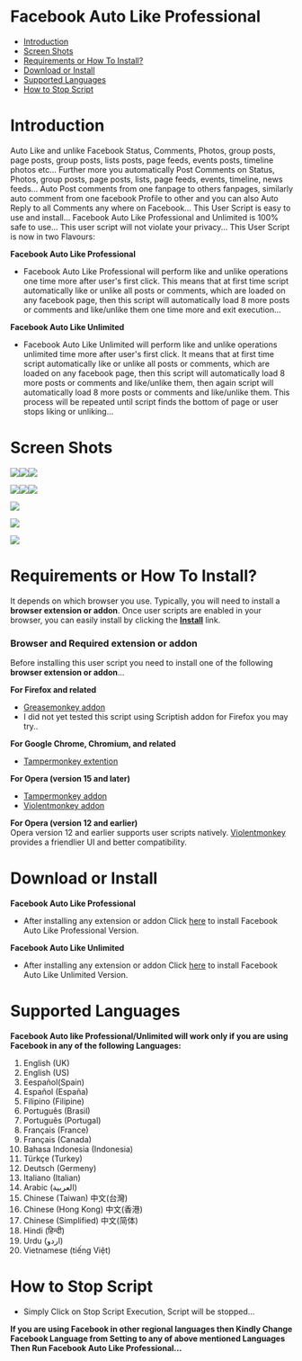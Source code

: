Facebook Auto Like Professional
==============================
- [Introduction](#introduction)
- [Screen Shots](#screen-shots)
- [Requirements or How To Install?](#requirements-or-how-to-install)
- [Download or Install](#download-or-install)
- [Supported Languages](#supported-languages)
- [How to Stop Script](#how-to-stop-script)

Introduction
============
Auto Like and unlike Facebook Status, Comments, Photos, group posts, page posts, group posts, lists posts, page feeds, events posts, timeline photos etc... Further more you automatically Post Comments on Status, Photos, group posts, page posts, lists, page feeds, events, timeline, news feeds... Auto Post comments from one fanpage to others fanpages, similarly auto comment from one facebook Profile to other and you can also Auto Reply to all Comments any where on Facebook...
This User Script is easy to use and install... Facebook Auto Like Professional and Unlimited is 100% safe to use... This user script will not violate your privacy... This User Script is now in two Flavours:

<b>Facebook Auto Like Professional</b>

- Facebook Auto Like Professional will perform like and unlike operations one time more after user's first click.
   This means that at first time script automatically like or unlike all posts or comments, which are loaded on 
   any facebook page, then this script will automatically load 8 more posts or comments and like/unlike them one
   time more and exit execution...

<b>Facebook Auto Like Unlimited</b>

-  Facebook Auto Like Unlimited will perform like and unlike operations unlimited time more after user's first click.
   It means that at first time script automatically like or unlike all posts or comments, which are loaded on any 
   facebook page, then this script will automatically load 8 more posts or comments and like/unlike them, then again
   script will automatically load 8 more posts or comments and like/unlike them. This process will be repeated until
   script finds the bottom of page or user stops liking or unliking...

Screen Shots
===================
![](https://github.com/ZiaUrR3hman/FacebookAutoLikeProfessional/raw/master/images/facebookAutoLikeProfessionalscreenshot.1.png)![](https://github.com/ZiaUrR3hman/FacebookAutoLikeProfessional/raw/master/images/facebookAutoLikeProfessionalscreenshot.2.png)![](https://github.com/ZiaUrR3hman/FacebookAutoLikeProfessional/raw/master/images/facebookAutoLikeProfessionalscreenshot.4.png)

![](https://github.com/ZiaUrR3hman/FacebookAutoLikeProfessional/raw/master/images/facebookAutoLikeProfessionalscreenshot.5.png)![](https://github.com/ZiaUrR3hman/FacebookAutoLikeProfessional/raw/master/images/facebookAutoLikeProfessionalscreenshot.6.png)![](https://github.com/ZiaUrR3hman/FacebookAutoLikeProfessional/raw/master/images/facebookAutoLikeProfessionalscreenshot.7.png)

![](https://github.com/ZiaUrR3hman/FacebookAutoLikeProfessional/raw/master/images/FacebookAutoComment.png)

![](https://github.com/ZiaUrR3hman/FacebookAutoLikeProfessional/raw/master/images/FacebookAutoCommentReplyFreeBot.png)

![](https://github.com/ZiaUrR3hman/FacebookAutoLikeProfessional/raw/master/images/FacebookAutoRandomComments.png)


Requirements or How To Install?
===================
It depends on which browser you use. Typically, you will need to install a <b>browser extension or addon</b>.
Once user scripts are enabled in your browser, you can easily install by clicking the  <b>[Install](#download-or-install)</b> link.

<h3>Browser and Required extension or addon</h3>
Before installing this user script you need to install one of the following <b>browser extension or addon</b>...

<b>For Firefox and related</b>
  - [Greasemonkey addon](https://addons.mozilla.org/en-us/firefox/addon/greasemonkey)<br>
  - I did not yet tested this script using Scriptish addon for Firefox you may try..

<b>For Google Chrome, Chromium, and related</b>
  - [Tampermonkey extention](https://chrome.google.com/webstore/detail/tampermonkey/dhdgffkkebhmkfjojejmpbldmpobfkfo) <br>

<b>For Opera (version 15 and later)</b>
  - [Tampermonkey addon](https://addons.opera.com/en/extensions/details/tampermonkey-beta)<br>
  - [Violentmonkey addon](https://addons.opera.com/en/extensions/details/violent-monkey)

<b>For Opera (version 12 and earlier)</b><br>
Opera version 12 and earlier supports user scripts natively. [Violentmonkey](https://addons.opera.com/en/extensions/details/violent-monkey) provides a friendlier UI and better compatibility.

Download or Install
===================
<b>Facebook Auto Like Professional</b>
- After installing any extension or addon Click [here](https://raw.githubusercontent.com/ZiaUrR3hman/FacebookAutoLikeProfessional/master/FacebookAutoLikeProfessional.user.js) to install Facebook Auto Like Professional Version.

<b>Facebook Auto Like Unlimited</b>
- After installing any extension or addon Click [here](https://raw.githubusercontent.com/ZiaUrR3hman/FacebookAutoLikeProfessional/master/FacebookAutoLikeUnlimited.user.js) to install Facebook Auto Like Unlimited Version.

Supported Languages
===================
<b>Facebook Auto like Professional/Unlimited will work only if you are using Facebook in any of the following Languages:</b>

1.	English (UK)<br>
2.	English (US)<br>
3.	Eespañol(Spain)<br>
4.	Español (España)<br>
5.	Filipino (Filipine)<br>
6.	Português (Brasil)<br>
7.	Português (Portugal)<br>
8.	Français (France)<br>
9.	Français (Canada)<br>
10.	Bahasa Indonesia (Indonesia)<br>
11.	Türkçe (Turkey)<br>
12.	Deutsch (Germeny)<br>
13.	Italiano (Italian)<br>
14.	Arabic (العربية)<br>
15.	Chinese (Taiwan) 中文(台灣)<br>
16.	Chinese (Hong Kong) 中文(香港)<br>
17.	Chinese (Simplified) 中文(简体)<br>
18.	Hindi (हिन्दी) <br>
19.	Urdu (اردو)<br>
20.	Vietnamese (tiếng Việt)<br>

How to Stop Script
=================
  - Simply Click on Stop Script Execution, Script will be stopped...
  
<b>If you are using Facebook in other regional languages then Kindly Change Facebook Language from Setting to any of above mentioned Languages Then Run Facebook Auto Like Professional...</b>
